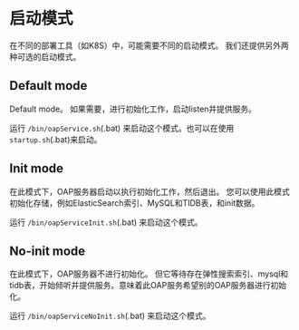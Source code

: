 # 启动模式
在不同的部署工具（如K8S）中，可能需要不同的启动模式。
我们还提供另外两种可选的启动模式。

## Default mode
Default mode。 如果需要，进行初始化工作，启动listen并提供服务。

运行 `/bin/oapService.sh`(.bat) 来启动这个模式。也可以在使用 `startup.sh`(.bat)来启动。

## Init mode
在此模式下，OAP服务器启动以执行初始化工作，然后退出。
您可以使用此模式初始化存储，例如ElasticSearch索引、MySQL和TIDB表，和init数据。

运行 `/bin/oapServiceInit.sh`(.bat) 来启动这个模式。

## No-init mode
在此模式下，OAP服务器不进行初始化。
但它等待存在弹性搜索索引、mysql和tidb表，开始倾听并提供服务。意味着此OAP服务希望别的OAP服务器进行初始化。

运行 `/bin/oapServiceNoInit.sh`(.bat) 来启动这个模式。
